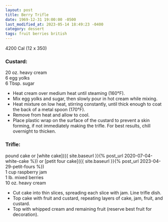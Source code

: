 ```yaml
---
layout: post
title: Berry Trifle
date: 1969-12-31 19:00:00 -0500
last_modified_at: 2023-05-14 18:49:23 -0400
category: dessert
tags: fruit berries british
---
```

4200 Cal (12 x 350)

### Custard:
20 oz. heavy cream  
6 egg yolks  
6 Tbsp. sugar  

* Heat cream over medium heat until steaming (160°F).
* Mix egg yolks and sugar, then slowly pour in hot cream while mixing.
* Heat mixture on low heat, stirring constantly, until thick enough to coat the back
  of a metal spoon (170°F).
* Remove from heat and allow to cool.
* Place plastic wrap on the surface of the custard to prevent a skin forming, if not
  immediately making the trifle. For best results, chill overnight to thicken.

### Trifle:

pound cake or [white cake]({{ site.baseurl }}{% post_url 2020-07-04-white-cake %})
or [petit four cake]({{ site.baseurl }}{% post_url 2023-04-29-petit-fours %})  
1 cup raspberry jam  
1 lb. mixed berries  
10 oz. heavy cream  

* Cut cake into thin slices, spreading each slice with jam.  Line trifle dish.
* Top cake with fruit and custard, repeating layers of cake, jam, fruit, and custard.
* Top with whipped cream and remaining fruit (reserve best fruit for decoration).
